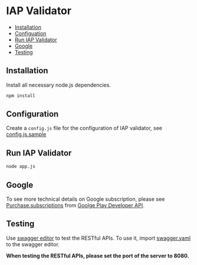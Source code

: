 # IAP Validator

- [Installation](#installation)
- [Configuation](#configuation)
- [Run IAP Validator](#run-iap-validator)
- [Google](#google)
- [Testing](#testing)

## Installation

Install all necessary node.js dependencies.

```bash
npm install
```

## Configuration

Create a `config.js` file for the configuration of IAP validator, see [config.js.sample](./config.js.sample)

## Run IAP Validator

```bash
node app.js
```

## Google

To see more technical details on Google subscription, please see [Purchase.subscriptions](https://developers.google.com/android-publisher/api-ref/purchases/subscriptions) from [Goolge Play Developer API](https://developers.google.com/android-publisher/).

## Testing

Use [swagger editor](http://editor.swagger.io/) to test the RESTful APIs.  To use it, import [swagger.yaml](./swagger.yaml) to the swagger editor.

**When testing the RESTful APIs, please set the port of the server to 8080.**
